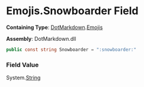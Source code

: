 # Emojis\.Snowboarder Field

**Containing Type**: [DotMarkdown](../../README.md)\.[Emojis](../README.md)

**Assembly**: DotMarkdown\.dll

```csharp
public const string Snowboarder = ":snowboarder:"
```

### Field Value

System\.[String](https://docs.microsoft.com/en-us/dotnet/api/system.string)